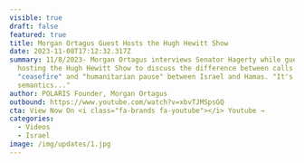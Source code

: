 ```yaml
---
visible: true
draft: false
featured: true
title: Morgan Ortagus Guest Hosts the Hugh Hewitt Show
date: 2023-11-08T17:12:32.317Z
summary: 11/8/2023- Morgan Ortagus interviews Senator Hagerty while guest
  hosting the Hugh Hewitt Show to discuss the difference between calls for a
  "ceasefire" and "humanitarian pause" between Israel and Hamas. "It's just
  semantics..."
author: POLARIS Founder, Morgan Ortagus
outbound: https://www.youtube.com/watch?v=xbvTJMSpsGQ
cta: View Now On <i class="fa-brands fa-youtube"></i> Youtube →
categories:
  - Videos
  - Israel
image: /img/updates/1.jpg
---
```

